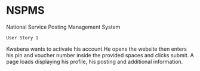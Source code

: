 # NSPMS
National Service Posting Management System

    User Story 1
 Kwabena wants to activate his account.He opens the website then enters his pin and voucher number inside the provided spaces and clicks submit. A page loads displaying his profile, his posting and additional information.  

